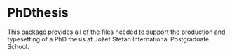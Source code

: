PhDthesis
=========

This package provides all of the files needed to support the production and typesetting of a PhD thesis at Jožef Stefan International Postgraduate School.